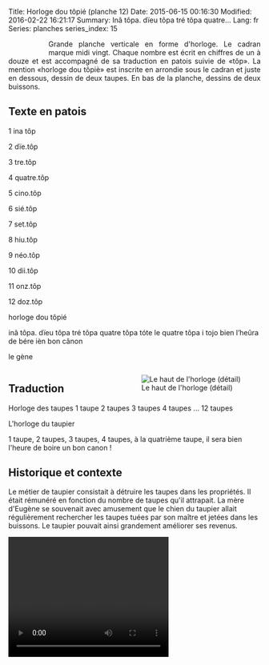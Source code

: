 Title: Horloge dou tôpié (planche 12)
Date: 2015-06-15 00:16:30
Modified: 2016-02-22 16:21:17
Summary: Inâ tôpa. dïeu tôpa tré tôpa quatre...
Lang: fr
Series: planches
series_index: 15


<figure class="image-block" style="float: left;">
  <img alt="" src="{static}/images/planche_12.png">
  <figcaption style="max-width: 176px"></figcaption>
</figure>


<p style="text-align:justify;">Grande planche verticale en forme d'horloge. Le cadran marque midi vingt. Chaque nombre est écrit en chiffres de un à douze et est accompagné de sa traduction en patois suivie de «tôp». La mention «horloge dou tôpiè» est inscrite en arrondie sous le cadran et juste en dessous, dessin de deux taupes. En bas de la planche, dessins de deux buissons.</p>


## Texte en patois
1 ina tôp

2 dïe.tôp

3 tre.tôp

4 quatre.tôp

5 cino.tôp

6 sié.tôp

7 set.tôp

8 hiu.tôp

9 néo.tôp

10 dii.tôp

11 onz.tôp

12 doz.tôp

horloge dou tôpié

inâ tôpa. dïeu tôpa tré tôpa quatre tôpa tóte le quatre tôpa i tojo bien l’heûra de bére ièn bon cânon

le gène

<div style="clear:both"></div>

<div style="clear:both"></div>

<figure class="image-block" style="float: right;">
  <img alt="Le haut de l&#x27;horloge (détail)" src="{static}/images/planche_12_haut_detoure.png">
  <figcaption style="max-width: 407px">Le haut de l&#x27;horloge (détail)</figcaption>
</figure>

## Traduction
Horloge des taupes
1 taupe
2 taupes
3 taupes
4 taupes
...
12 taupes

L'horloge du taupier

1 taupe, 2 taupes, 3 taupes, 4 taupes, à la quatrième taupe, il sera bien l'heure de boire un bon canon !

## Historique et contexte
Le métier de taupier consistait à détruire les taupes dans les propriétés. Il était rémunéré en fonction du nombre de taupes qu'il attrapait. La mère d'Eugène se souvenait avec amusement que le chien du taupier allait régulièrement rechercher les taupes tuées par son maître et jetées dans les buissons. Le taupier pouvait ainsi grandement améliorer ses revenus.

<video width="320" height="240" controls>
  <source src="https://d1njpgd0ygatdn.cloudfront.net/video_12.mp4" type="video/mp4">
</video>
